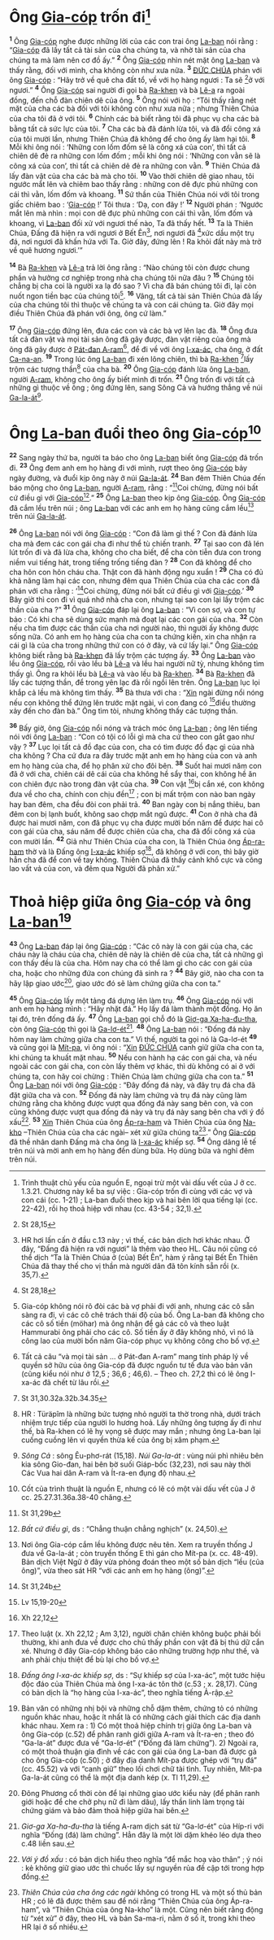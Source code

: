 # Ông [Gia-cóp]() trốn đi[^1-ec486713-febd-4494-b224-ff9ff822cc86]

<sup><b>1</b></sup> Ông [Gia-cóp]() nghe được những lời của các con trai ông [La-ban]() nói rằng : “[Gia-cóp]() đã lấy tất cả tài sản của cha chúng ta, và nhờ tài sản của cha chúng ta mà làm nên cơ đồ ấy.” <sup><b>2</b></sup> Ông [Gia-cóp]() nhìn nét mặt ông [La-ban]() và thấy rằng, đối với mình, cha không còn như xưa nữa. <sup><b>3</b></sup> [ĐỨC CHÚA]() phán với ông [Gia-cóp]() : “Hãy trở về quê cha đất tổ, về với họ hàng ngươi : Ta sẽ [^1@-ec486713-febd-4494-b224-ff9ff822cc86]ở với ngươi.” <sup><b>4</b></sup> Ông [Gia-cóp]() sai người đi gọi bà [Ra-khen]() và bà [Lê-a]() ra ngoài đồng, đến chỗ đàn chiên dê của ông. <sup><b>5</b></sup> Ông nói với họ : “Tôi thấy rằng nét mặt của cha các bà đối với tôi không còn như xưa nữa ; nhưng Thiên Chúa của cha tôi đã ở với tôi. <sup><b>6</b></sup> Chính các bà biết rằng tôi đã phục vụ cha các bà bằng tất cả sức lực của tôi. <sup><b>7</b></sup> Cha các bà đã đánh lừa tôi, và đã đổi công xá của tôi mười lần, nhưng Thiên Chúa đã không để cho ông ấy làm hại tôi. <sup><b>8</b></sup> Mỗi khi ông nói : ‘Những con lốm đốm sẽ là công xá của con’, thì tất cả chiên dê đẻ ra những con lốm đốm ; mỗi khi ông nói : ‘Những con vằn sẽ là công xá của con’, thì tất cả chiên dê đẻ ra những con vằn. <sup><b>9</b></sup> Thiên Chúa đã lấy đàn vật của cha các bà mà cho tôi. <sup><b>10</b></sup> Vào thời chiên dê giao nhau, tôi ngước mắt lên và chiêm bao thấy rằng : những con dê đực phủ những con cái thì vằn, lốm đốm và khoang. <sup><b>11</b></sup> Sứ thần của Thiên Chúa nói với tôi trong giấc chiêm bao : ‘[Gia-cóp]() !’ Tôi thưa : ‘Dạ, con đây !’ <sup><b>12</b></sup> Người phán : ‘Ngước mắt lên mà nhìn : mọi con dê đực phủ những con cái thì vằn, lốm đốm và khoang, vì [La-ban]() đối xử với ngươi thế nào, Ta đã thấy hết. <sup><b>13</b></sup> Ta là Thiên Chúa, Đấng đã hiện ra với ngươi ở Bết Ên[^2-ec486713-febd-4494-b224-ff9ff822cc86], nơi ngươi đã [^2@-ec486713-febd-4494-b224-ff9ff822cc86]xức dầu một trụ đá, nơi ngươi đã khấn hứa với Ta. Giờ đây, đứng lên ! Ra khỏi đất này mà trở về quê hương ngươi.’”

<sup><b>14</b></sup> Bà [Ra-khen]() và [Lê-a]() trả lời ông rằng : “Nào chúng tôi còn được chung phần và hưởng cơ nghiệp trong nhà cha chúng tôi nữa đâu ? <sup><b>15</b></sup> Chúng tôi chẳng bị cha coi là người xa lạ đó sao ? Vì cha đã bán chúng tôi đi, lại còn nuốt ngon tiền bạc của chúng tôi[^3-ec486713-febd-4494-b224-ff9ff822cc86]. <sup><b>16</b></sup> Vâng, tất cả tài sản Thiên Chúa đã lấy của cha chúng tôi thì thuộc về chúng ta và con cái chúng ta. Giờ đây mọi điều Thiên Chúa đã phán với ông, ông cứ làm.”

<sup><b>17</b></sup> Ông [Gia-cóp]() đứng lên, đưa các con và các bà vợ lên lạc đà. <sup><b>18</b></sup> Ông đưa tất cả đàn vật và mọi tài sản ông đã gây được, đàn vật riêng của ông mà ông đã gây được ở [Pát-đan A-ram]()[^4-ec486713-febd-4494-b224-ff9ff822cc86], để đi về với ông [I-xa-ác](), cha ông, ở đất [Ca-na-an](). <sup><b>19</b></sup> Trong lúc ông [La-ban]() đi xén lông chiên, thì bà [Ra-khen]() [^3@-ec486713-febd-4494-b224-ff9ff822cc86]lấy trộm các tượng thần[^5-ec486713-febd-4494-b224-ff9ff822cc86] của cha bà. <sup><b>20</b></sup> Ông [Gia-cóp]() đánh lừa ông [La-ban](), người [A-ram](), không cho ông ấy biết mình đi trốn. <sup><b>21</b></sup> Ông trốn đi với tất cả những gì thuộc về ông ; ông đứng lên, sang Sông Cả và hướng thẳng về núi [Ga-la-át]()[^6-ec486713-febd-4494-b224-ff9ff822cc86].

# Ông [La-ban]() đuổi theo ông [Gia-cóp]()[^7-ec486713-febd-4494-b224-ff9ff822cc86]

<sup><b>22</b></sup> Sang ngày thứ ba, người ta báo cho ông [La-ban]() biết ông [Gia-cóp]() đã trốn đi. <sup><b>23</b></sup> Ông đem anh em họ hàng đi với mình, rượt theo ông [Gia-cóp]() bảy ngày đường, và đuổi kịp ông này ở núi [Ga-la-át](). <sup><b>24</b></sup> Ban đêm Thiên Chúa đến báo mộng cho ông [La-ban](), người [A-ram](), rằng : “[^4@-ec486713-febd-4494-b224-ff9ff822cc86]Coi chừng, đừng nói bất cứ điều gì với [Gia-cóp]()[^8-ec486713-febd-4494-b224-ff9ff822cc86].” <sup><b>25</b></sup> Ông [La-ban]() theo kịp ông [Gia-cóp](). Ông [Gia-cóp]() đã cắm lều trên núi ; ông [La-ban]() với các anh em họ hàng cũng cắm lều[^9-ec486713-febd-4494-b224-ff9ff822cc86] trên núi [Ga-la-át]().

<sup><b>26</b></sup> Ông [La-ban]() nói với ông [Gia-cóp]() : “Con đã làm gì thế ? Con đã đánh lừa cha mà đem các con gái cha đi như thể tù chiến tranh. <sup><b>27</b></sup> Tại sao con đã lén lút trốn đi và đã lừa cha, không cho cha biết, để cha còn tiễn đưa con trong niềm vui tiếng hát, trong tiếng trống tiếng đàn ? <sup><b>28</b></sup> Con đã không để cho cha hôn con hôn cháu cha. Thật con đã hành động ngu xuẩn ! <sup><b>29</b></sup> Cha có đủ khả năng làm hại các con, nhưng đêm qua Thiên Chúa của cha các con đã phán với cha rằng : ‘[^5@-ec486713-febd-4494-b224-ff9ff822cc86]Coi chừng, đừng nói bất cứ điều gì với [Gia-cóp]().’ <sup><b>30</b></sup> Bây giờ thì con đi vì quá nhớ nhà cha con, nhưng tại sao con lại lấy trộm các thần của cha ?” <sup><b>31</b></sup> Ông [Gia-cóp]() đáp lại ông [La-ban]() : “Vì con sợ, và con tự bảo : Có khi cha sẽ dùng sức mạnh mà đoạt lại các con gái của cha. <sup><b>32</b></sup> Còn nếu cha tìm được các thần của cha nơi người nào, thì người ấy không được sống nữa. Có anh em họ hàng của cha con ta chứng kiến, xin cha nhận ra cái gì là của cha trong những thứ con có ở đây, và cứ lấy lại.” Ông [Gia-cóp]() không biết rằng bà [Ra-khen]() đã lấy trộm các tượng ấy. <sup><b>33</b></sup> Ông [La-ban]() vào lều ông [Gia-cóp](), rồi vào lều bà [Lê-a]() và lều hai người nữ tỳ, nhưng không tìm thấy gì. Ông ra khỏi lều bà [Lê-a]() và vào lều bà [Ra-khen](). <sup><b>34</b></sup> Bà [Ra-khen]() đã lấy các tượng thần, để trong yên lạc đà rồi ngồi lên trên. Ông [La-ban]() lục lọi khắp cả lều mà không tìm thấy. <sup><b>35</b></sup> Bà thưa với cha : “[Xin]() ngài đừng nổi nóng nếu con không thể đứng lên trước mặt ngài, vì con đang có [^6@-ec486713-febd-4494-b224-ff9ff822cc86]điều thường xảy đến cho đàn bà.” Ông tìm tòi, nhưng không thấy các tượng thần.

<sup><b>36</b></sup> Bấy giờ, ông [Gia-cóp]() nổi nóng và trách móc ông [La-ban]() ; ông lên tiếng nói với ông [La-ban]() : “Con có tội có lỗi gì mà cha cứ theo con gắt gao như vậy ? <sup><b>37</b></sup> Lục lọi tất cả đồ đạc của con, cha có tìm được đồ đạc gì của nhà cha không ? Cha cứ đưa ra đây trước mặt anh em họ hàng của con và anh em họ hàng của cha, để họ phân xử cho đôi bên. <sup><b>38</b></sup> Suốt hai mươi năm con đã ở với cha, chiên cái dê cái của cha không hề sẩy thai, con không hề ăn con chiên đực nào trong đàn vật của cha. <sup><b>39</b></sup> Con vật [^7@-ec486713-febd-4494-b224-ff9ff822cc86]bị cắn xé, con không đưa về cho cha, chính con chịu đền[^10-ec486713-febd-4494-b224-ff9ff822cc86] ; con bị mất trộm con nào ban ngày hay ban đêm, cha đều đòi con phải trả. <sup><b>40</b></sup> Ban ngày con bị nắng thiêu, ban đêm con bị lạnh buốt, không sao chợp mắt ngủ được. <sup><b>41</b></sup> Con ở nhà cha đã được hai mươi năm, con đã phục vụ cha được mười bốn năm để được hai cô con gái của cha, sáu năm để được chiên của cha, cha đã đổi công xá của con mười lần. <sup><b>42</b></sup> Giả như Thiên Chúa của cha con, là Thiên Chúa ông [Áp-ra-ham]() thờ và là Đấng ông [I-xa-ác]() khiếp sợ[^11-ec486713-febd-4494-b224-ff9ff822cc86], đã không ở với con, thì bây giờ hẳn cha đã để con về tay không. Thiên Chúa đã thấy cảnh khổ cực và công lao vất vả của con, và đêm qua Người đã phân xử.”

# Thoả hiệp giữa ông [Gia-cóp]() và ông [La-ban]()[^12-ec486713-febd-4494-b224-ff9ff822cc86]

<sup><b>43</b></sup> Ông [La-ban]() đáp lại ông [Gia-cóp]() : “Các cô này là con gái của cha, các cháu này là cháu của cha, chiên dê này là chiên dê của cha, tất cả những gì con thấy đều là của cha. Hôm nay cha có thể làm gì cho các con gái của cha, hoặc cho những đứa con chúng đã sinh ra ? <sup><b>44</b></sup> Bây giờ, nào cha con ta hãy lập giao ước[^13-ec486713-febd-4494-b224-ff9ff822cc86], giao ước đó sẽ làm chứng giữa cha con ta.”

<sup><b>45</b></sup> Ông [Gia-cóp]() lấy một tảng đá dựng lên làm trụ. <sup><b>46</b></sup> Ông [Gia-cóp]() nói với anh em họ hàng mình : “Hãy nhặt đá.” Họ lấy đá làm thành một đống. Họ ăn tại đó, trên đống đá ấy. <sup><b>47</b></sup> Ông [La-ban]() gọi chỗ đó là [Giơ-ga Xa-ha-đu-tha](), còn ông [Gia-cóp]() thì gọi là [Ga-lơ-ét]()[^14-ec486713-febd-4494-b224-ff9ff822cc86]. <sup><b>48</b></sup> Ông [La-ban]() nói : “Đống đá này hôm nay làm chứng giữa cha con ta.” Vì thế, người ta gọi nó là Ga-lơ-ét <sup><b>49</b></sup> và cũng gọi là [Mít-pa](), vì ông nói : “[Xin]() [ĐỨC CHÚA]() canh giữ giữa cha con ta, khi chúng ta khuất mặt nhau. <sup><b>50</b></sup> Nếu con hành hạ các con gái cha, và nếu ngoài các con gái cha, con còn lấy thêm vợ khác, thì dù không có ai ở với chúng ta, con hãy coi chừng : Thiên Chúa làm chứng giữa cha con ta.” <sup><b>51</b></sup> Ông [La-ban]() nói với ông [Gia-cóp]() : “Đây đống đá này, và đây trụ đá cha đã đặt giữa cha và con. <sup><b>52</b></sup> Đống đá này làm chứng và trụ đá này cũng làm chứng rằng cha không được vượt qua đống đá này sang bên con, và con cũng không được vượt qua đống đá này và trụ đá này sang bên cha với ý đồ xấu[^15-ec486713-febd-4494-b224-ff9ff822cc86]. <sup><b>53</b></sup> [Xin]() Thiên Chúa của ông [Áp-ra-ham]() và Thiên Chúa của ông [Na-kho]() –Thiên Chúa của cha các ngài– xét xử giữa chúng ta[^16-ec486713-febd-4494-b224-ff9ff822cc86].” Ông [Gia-cóp]() đã thề nhân danh Đấng mà cha ông là [I-xa-ác]() khiếp sợ. <sup><b>54</b></sup> Ông dâng lễ tế trên núi và mời anh em họ hàng đến dùng bữa. Họ dùng bữa và nghỉ đêm trên núi.

[^1-ec486713-febd-4494-b224-ff9ff822cc86]: Trình thuật chủ yếu của nguồn E, ngoại trừ một vài dấu vết của J ở cc. 1.3.21. Chương này kể ba sự việc : Gia-cóp trốn đi cùng với các vợ và con cái (cc. 1-21) ; La-ban đuổi theo kịp và hai bên lời qua tiếng lại (cc. 22-42), rồi họ thoả hiệp với nhau (cc. 43-54 ; 32,1).

[^2-ec486713-febd-4494-b224-ff9ff822cc86]: HR hơi lấn cấn ở đầu c.13 này ; vì thế, các bản dịch hơi khác nhau. Ở đây, “Đấng đã hiện ra với ngươi” là thêm vào theo HL. Câu nói cũng có thể dịch “Ta là Thiên Chúa ở (của) Bết Ên”, hàm ý rằng tại Bết Ên Thiên Chúa đã thay thế cho vị thần mà người dân đã tôn kính sẵn rồi (x. 35,7).

[^3-ec486713-febd-4494-b224-ff9ff822cc86]: Gia-cóp không nói rõ đòi các bà vợ phải đi với anh, nhưng các cô sẵn sàng ra đi, vì các cô chê trách thái độ của bố. Ông La-ban đã không cho các cô số tiền (möhar) mà ông nhận để gả các cô và theo luật Hammurabi ông phải cho các cô. Số tiền ấy ở đây không nhỏ, vì nó là công lao của mười bốn năm Gia-cóp phục vụ không công cho bố vợ.

[^4-ec486713-febd-4494-b224-ff9ff822cc86]: Tất cả câu “và mọi tài sản ... ở Pát-đan A-ram” mang tính pháp lý về quyền sở hữu của ông Gia-cóp đã được nguồn tư tế đưa vào bản văn (cũng kiểu nói như ở 12,5 ; 36,6 ; 46,6). – Theo ch. 27,2 thì có lẽ ông I-xa-ác đã chết từ lâu rồi.

[^5-ec486713-febd-4494-b224-ff9ff822cc86]: HR : Türäpîm là những bức tượng nhỏ người ta thờ trong nhà, dưới trách nhiệm trực tiếp của người lo hương hoả. Lấy những ông tượng ấy đi như thế, bà Ra-khen có lẽ hy vọng sẽ được may mắn ; nhưng ông La-ban lại cuống cuồng lên vì quyền thừa kế của ông bị xâm phạm.

[^6-ec486713-febd-4494-b224-ff9ff822cc86]: _Sông Cả_ : sông Êu-phơ-rát (15,18). _Núi Ga-la-át_ : vùng núi phì nhiêu bên kia sông Gio-đan, hai bên bờ suối Giáp-bốc (32,23), nơi sau này thời Các Vua hai dân A-ram và Ít-ra-en đụng độ nhau.

[^7-ec486713-febd-4494-b224-ff9ff822cc86]: Cốt của trình thuật là nguồn E, nhưng có lẽ có một vài dấu vết của J ở cc. 25.27.31.36a.38-40 chăng.

[^8-ec486713-febd-4494-b224-ff9ff822cc86]: _Bất cứ điều gì_, ds : “Chẳng thuận chẳng nghịch” (x. 24,50).

[^9-ec486713-febd-4494-b224-ff9ff822cc86]: Nơi ông Gia-cóp cắm lều không được nêu tên. Xem ra truyền thống J đưa về Ga-la-át ; còn truyền thống E thì gán cho Mít-pa (x. cc. 48-49). Bản dịch Việt Ngữ ở đây vừa phỏng đoán theo một số bản dịch “lều (của ông)”, vừa theo sát HR “với các anh em họ hàng (ông)”.

[^10-ec486713-febd-4494-b224-ff9ff822cc86]: Theo luật (x. Xh 22,12 ; Am 3,12), người chăn chiên không buộc phải bồi thường, khi anh đưa về được cho chủ thấy phần con vật đã bị thú dữ cắn xé. Nhưng ở đây Gia-cóp không báo cáo những trường hợp như thế, và anh phải chịu thiệt để bù lại cho bố vợ.

[^11-ec486713-febd-4494-b224-ff9ff822cc86]: _Đấng ông I-xa-ác khiếp sợ_, ds : “Sự khiếp sợ của I-xa-ác”, một tước hiệu độc đáo của Thiên Chúa mà ông I-xa-ác tôn thờ (c.53 ; x. 28,17). Cũng có bản dịch là “họ hàng của I-xa-ác”, theo nghĩa tiếng Ả-rập.

[^12-ec486713-febd-4494-b224-ff9ff822cc86]: Bản văn có những nhị bội và những chỗ dặm thêm, chứng tỏ có những nguồn khác nhau, hoặc ít nhất là có những cách giải thích các địa danh khác nhau. Xem ra : 1) Có một thoả hiệp chính trị giữa ông La-ban và ông Gia-cóp (c.52) để phân ranh giới giữa A-ram và Ít-ra-en ; theo đó “Ga-la-át” được đưa về “Ga-lơ-ét” (“Đống đá làm chứng”). 2) Ngoài ra, có một thoả thuận gia đình về các con gái của ông La-ban đã được gả cho ông Gia-cóp (c.50) ; ở đây địa danh Mít-pa được ghép với “trụ đá” (cc. 45.52) và với “canh giữ” theo lối chơi chữ tài tình. Tuy nhiên, Mít-pa Ga-la-át cũng có thể là một địa danh kép (x. Tl 11,29).

[^13-ec486713-febd-4494-b224-ff9ff822cc86]: Đông Phương cổ thời còn để lại những giao ước kiểu này (để phân ranh giới hoặc để che chở phụ nữ đi làm dâu), lấy thần linh làm trọng tài chứng giám và bảo đảm thoả hiệp giữa hai bên.

[^14-ec486713-febd-4494-b224-ff9ff822cc86]: _Giơ-ga Xa-ha-đu-tha_ là tiếng A-ram dịch sát từ “Ga-lơ-ét” của Híp-ri với nghĩa “Đống (đá) làm chứng”. Hẳn đây là một lời dặm khéo léo dựa theo c.48 liền sau.

[^15-ec486713-febd-4494-b224-ff9ff822cc86]: _Với ý đồ xấu_ : có bản dịch hiểu theo nghĩa “để mắc hoạ vào thân” ; ý nói : kẻ không giữ giao ước thì chuốc lấy sự nguyền rủa đề cập tới trong hợp đồng.

[^16-ec486713-febd-4494-b224-ff9ff822cc86]: _Thiên Chúa của cha ông các ngài_ không có trong HL và một số thủ bản HR ; có lẽ đã được thêm sau để nói rằng “Thiên Chúa của ông Áp-ra-ham”, và “Thiên Chúa của ông Na-kho” là một. Cũng nên biết rằng động từ “xét xử” ở đây, theo HL và bản Sa-ma-ri, nằm ở số ít, trong khi theo HR lại ở số nhiều.

[^1@-ec486713-febd-4494-b224-ff9ff822cc86]: St 28,15

[^2@-ec486713-febd-4494-b224-ff9ff822cc86]: St 28,18

[^3@-ec486713-febd-4494-b224-ff9ff822cc86]: St 31,30.32a.32b.34.35

[^4@-ec486713-febd-4494-b224-ff9ff822cc86]: St 31,29b

[^5@-ec486713-febd-4494-b224-ff9ff822cc86]: St 31,24b

[^6@-ec486713-febd-4494-b224-ff9ff822cc86]: Lv 15,19-20

[^7@-ec486713-febd-4494-b224-ff9ff822cc86]: Xh 22,12
